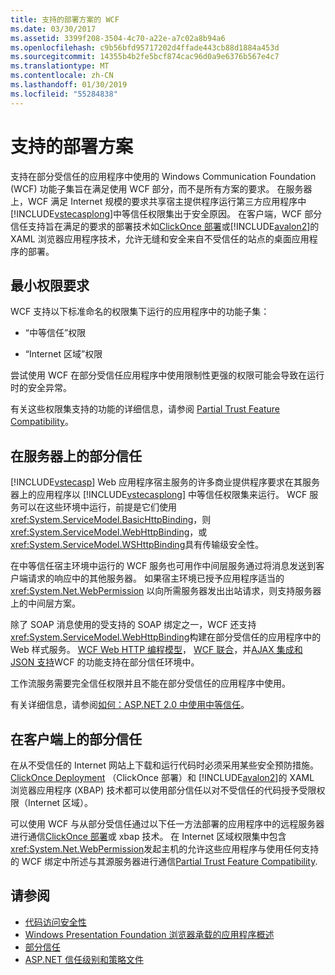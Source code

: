 ```yaml
---
title: 支持的部署方案的 WCF
ms.date: 03/30/2017
ms.assetid: 3399f208-3504-4c70-a22e-a7c02a8b94a6
ms.openlocfilehash: c9b56bfd95717202d4ffade443cb88d1884a453d
ms.sourcegitcommit: 14355b4b2fe5bcf874cac96d0a9e6376b567e4c7
ms.translationtype: MT
ms.contentlocale: zh-CN
ms.lasthandoff: 01/30/2019
ms.locfileid: "55284838"
---
```

# <a name="supported-deployment-scenarios"></a>支持的部署方案

支持在部分受信任的应用程序中使用的 Windows Communication Foundation (WCF) 功能子集旨在满足使用 WCF 部分，而不是所有方案的要求。 在服务器上，WCF 满足 Internet 规模的要求共享宿主提供程序运行第三方应用程序中[!INCLUDE[vstecasplong](../../../../includes/vstecasplong-md.md)]中等信任权限集出于安全原因。 在客户端，WCF 部分信任支持旨在满足的要求的部署技术如[ClickOnce 部署](/visualstudio/deployment/clickonce-security-and-deployment)或[!INCLUDE[avalon2](../../../../includes/avalon2-md.md)]的 XAML 浏览器应用程序技术，允许无缝和安全来自不受信任的站点的桌面应用程序的部署。

## <a name="minimum-permission-requirements"></a>最小权限要求

WCF 支持以下标准命名的权限集下运行的应用程序中的功能子集：

- “中等信任”权限

- “Internet 区域”权限

尝试使用 WCF 在部分受信任应用程序中使用限制性更强的权限可能会导致在运行时的安全异常。

有关这些权限集支持的功能的详细信息，请参阅 [Partial Trust Feature Compatibility](partial-trust-feature-compatibility.md)。

## <a name="partial-trust-on-the-server"></a>在服务器上的部分信任

[!INCLUDE[vstecasp](../../../../includes/vstecasp-md.md)] Web 应用程序宿主服务的许多商业提供程序要求在其服务器上的应用程序以 [!INCLUDE[vstecasplong](../../../../includes/vstecasplong-md.md)] 中等信任权限集来运行。 WCF 服务可以在这些环境中运行，前提是它们使用<xref:System.ServiceModel.BasicHttpBinding>，则<xref:System.ServiceModel.WebHttpBinding>，或<xref:System.ServiceModel.WSHttpBinding>具有传输级安全性。

在中等信任宿主环境中运行的 WCF 服务也可用作中间层服务通过将消息发送到客户端请求的响应中的其他服务器。 如果宿主环境已授予应用程序适当的 <xref:System.Net.WebPermission> 以向所需服务器发出出站请求，则支持服务器上的中间层方案。

除了 SOAP 消息使用的受支持的 SOAP 绑定之一，WCF 还支持<xref:System.ServiceModel.WebHttpBinding>构建在部分受信任的应用程序中的 Web 样式服务。 [WCF Web HTTP 编程模型](wcf-web-http-programming-model.md)， [WCF 联合](wcf-syndication.md)，并[AJAX 集成和 JSON 支持](ajax-integration-and-json-support.md)WCF 的功能支持在部分信任环境中。

工作流服务需要完全信任权限并且不能在部分受信任的应用程序中使用。

有关详细信息，请参阅[如何：ASP.NET 2.0 中使用中等信任](https://go.microsoft.com/fwlink/?LinkId=84603)。

## <a name="partial-trust-on-the-client"></a>在客户端上的部分信任

在从不受信任的 Internet 网站上下载和运行代码时必须采用某些安全预防措施。 [ClickOnce Deployment](/visualstudio/deployment/clickonce-security-and-deployment) （ClickOnce 部署）和 [!INCLUDE[avalon2](../../../../includes/avalon2-md.md)]的 XAML 浏览器应用程序 (XBAP) 技术都可以使用部分信任以对不受信任的代码授予受限权限（Internet 区域）。

可以使用 WCF 与从部分受信任通过以下任一方法部署的应用程序中的远程服务器进行通信[ClickOnce 部署](/visualstudio/deployment/clickonce-security-and-deployment)或 xbap 技术。 在 Internet 区域权限集中包含<xref:System.Net.WebPermission>发起主机的允许这些应用程序与使用任何支持的 WCF 绑定中所述与其源服务器进行通信[Partial Trust Feature Compatibility](partial-trust-feature-compatibility.md).

## <a name="see-also"></a>请参阅

- [代码访问安全性](../../misc/code-access-security.md)
- [Windows Presentation Foundation 浏览器承载的应用程序概述](../../wpf/app-development/wpf-xaml-browser-applications-overview.md)
- [部分信任](partial-trust.md)
- [ASP.NET 信任级别和策略文件](https://docs.microsoft.com/previous-versions/wyts434y(v=vs.140))